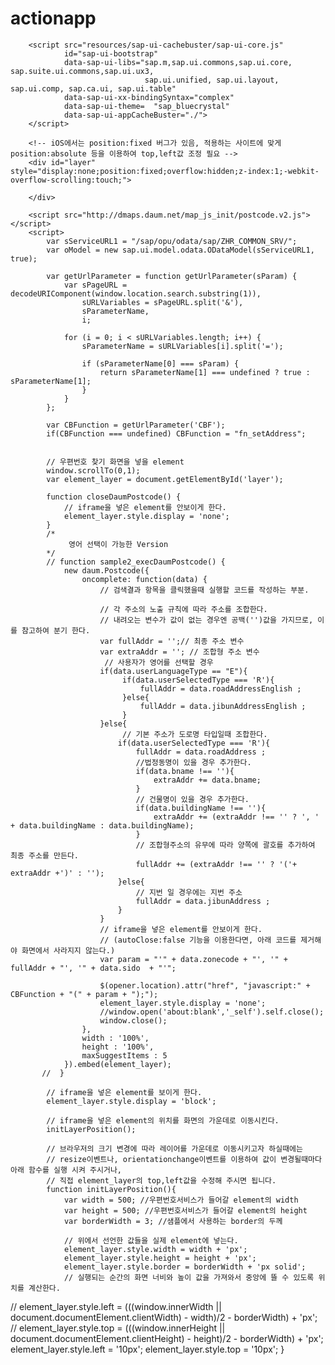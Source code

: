# actionapp

<!DOCTYPE html>
<html lang="ko">
	<head>
		<meta http-equiv="Content-Type" content="text/html; charset=UTF-8">
		<meta http-equiv="X-UA-Compatible" content="IE=edge" />
		<title>통합주소검색</title>
		
		<script src="resources/sap-ui-cachebuster/sap-ui-core.js"
				id="sap-ui-bootstrap"
				data-sap-ui-libs="sap.m,sap.ui.commons,sap.ui.core, sap.suite.ui.commons,sap.ui.ux3, 
								  sap.ui.unified, sap.ui.layout, sap.ui.comp, sap.ca.ui, sap.ui.table"
				data-sap-ui-xx-bindingSyntax="complex"
				data-sap-ui-theme=	"sap_bluecrystal"
				data-sap-ui-appCacheBuster="./">
		</script>
<!-- 		<input type="text" id="postCode" name="postCode" id="postCode" placeholder="사원번호" /> -->
		<!-- iOS에서는 position:fixed 버그가 있음, 적용하는 사이트에 맞게 position:absolute 등을 이용하여 top,left값 조정 필요 -->
		<div id="layer" style="display:none;position:fixed;overflow:hidden;z-index:1;-webkit-overflow-scrolling:touch;">
<!-- 		<img src="//t1.daumcdn.net/localimg/localimages/07/postcode/320/close.png" id="btnCloseLayer" style="cursor:pointer;position:absolute;right:-3px;top:-3px;z-index:1" onclick="closeDaumPostcode()" alt="닫기 버튼"> -->
		</div>
		
		<script src="http://dmaps.daum.net/map_js_init/postcode.v2.js"></script>
		<script>
			var sServiceURL1 = "/sap/opu/odata/sap/ZHR_COMMON_SRV/";
	        var oModel = new sap.ui.model.odata.ODataModel(sServiceURL1, true);
	        
			var getUrlParameter = function getUrlParameter(sParam) {
			    var sPageURL = decodeURIComponent(window.location.search.substring(1)),
			        sURLVariables = sPageURL.split('&'),
			        sParameterName,
			        i;
	
			    for (i = 0; i < sURLVariables.length; i++) {
			        sParameterName = sURLVariables[i].split('=');
	
			        if (sParameterName[0] === sParam) {
			            return sParameterName[1] === undefined ? true : sParameterName[1];
			        }
			    }
			};
			
			var CBFunction = getUrlParameter('CBF');
			if(CBFunction === undefined) CBFunction = "fn_setAddress";
	        

	        // 우편번호 찾기 화면을 넣을 element
		    window.scrollTo(0,1);
		    var element_layer = document.getElementById('layer');
		
		    function closeDaumPostcode() {
		        // iframe을 넣은 element를 안보이게 한다.
		        element_layer.style.display = 'none';
		    }
			/*
				 영어 선택이 가능한 Version
			*/
		    // function sample2_execDaumPostcode() {
		        new daum.Postcode({
		            oncomplete: function(data) {
		                // 검색결과 항목을 클릭했을때 실행할 코드를 작성하는 부분.
		
		                // 각 주소의 노출 규칙에 따라 주소를 조합한다.
		                // 내려오는 변수가 값이 없는 경우엔 공백('')값을 가지므로, 이를 참고하여 분기 한다.
		                var fullAddr = '';// 최종 주소 변수
		                var extraAddr = ''; // 조합형 주소 변수
		                 // 사용자가 영어를 선택할 경우
		                if(data.userLanguageType == "E"){
		                	 if(data.userSelectedType === 'R'){
		                		 fullAddr = data.roadAddressEnglish ;
		                	 }else{
		                		 fullAddr = data.jibunAddressEnglish ;
		                	 }
		                }else{
		                	 // 기본 주소가 도로명 타입일때 조합한다.
			                if(data.userSelectedType === 'R'){
			                	fullAddr = data.roadAddress ;
			                    //법정동명이 있을 경우 추가한다.
			                    if(data.bname !== ''){
			                        extraAddr += data.bname;
			                    }
			                    // 건물명이 있을 경우 추가한다.
			                    if(data.buildingName !== ''){
			                        extraAddr += (extraAddr !== '' ? ', ' + data.buildingName : data.buildingName);
			                    }
			                    // 조합형주소의 유무에 따라 양쪽에 괄호를 추가하여 최종 주소를 만든다.
			                    fullAddr += (extraAddr !== '' ? '('+ extraAddr +')' : '');
			                }else{
			                	// 지번 일 경우에는 지번 주소
			                	fullAddr = data.jibunAddress ;
			                }
		                }
		                // iframe을 넣은 element를 안보이게 한다.
		                // (autoClose:false 기능을 이용한다면, 아래 코드를 제거해야 화면에서 사라지지 않는다.)
            		    var param = "'" + data.zonecode + "', '" + fullAddr + "', '" + data.sido  + "'";

						$(opener.location).attr("href", "javascript:" + CBFunction + "(" + param + ");");
		                element_layer.style.display = 'none';
		                //window.open('about:blank','_self').self.close();
		                window.close();
		            },
		            width : '100%',
		            height : '100%',
		            maxSuggestItems : 5
		        }).embed(element_layer);
		   //  }
		
	        // iframe을 넣은 element를 보이게 한다.
	        element_layer.style.display = 'block';
	
	        // iframe을 넣은 element의 위치를 화면의 가운데로 이동시킨다.
	        initLayerPosition();
	        
		    // 브라우저의 크기 변경에 따라 레이어를 가운데로 이동시키고자 하실때에는
		    // resize이벤트나, orientationchange이벤트를 이용하여 값이 변경될때마다 아래 함수를 실행 시켜 주시거나,
		    // 직접 element_layer의 top,left값을 수정해 주시면 됩니다.
		    function initLayerPosition(){
		        var width = 500; //우편번호서비스가 들어갈 element의 width
		        var height = 500; //우편번호서비스가 들어갈 element의 height
		        var borderWidth = 3; //샘플에서 사용하는 border의 두께
		
		        // 위에서 선언한 값들을 실제 element에 넣는다.
		        element_layer.style.width = width + 'px';
		        element_layer.style.height = height + 'px';
		        element_layer.style.border = borderWidth + 'px solid';
		        // 실행되는 순간의 화면 너비와 높이 값을 가져와서 중앙에 뜰 수 있도록 위치를 계산한다.
// 		        element_layer.style.left = (((window.innerWidth || document.documentElement.clientWidth) - width)/2 - borderWidth) + 'px';
// 		        element_layer.style.top = (((window.innerHeight || document.documentElement.clientHeight) - height)/2 - borderWidth) + 'px';
		        element_layer.style.left = '10px';
		        element_layer.style.top = '10px';
		    }
		</script>
	</head>
	<body>
	</body>
</html>
